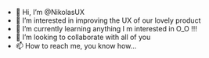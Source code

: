 - 👋 Hi, I’m @NikolasUX
- 👀 I’m interested in improving the UX of our lovely product
- 🌱 I’m currently learning anything I m interested in O_O !!!
- 💞️ I’m looking to collaborate with all of you
- 📫 How to reach me, you know how...


